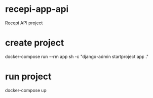 # recepi-app-api

Recepi API project

# create project

docker-compose run --rm app sh -c "django-admin startproject app ."

# run project

docker-compose up
